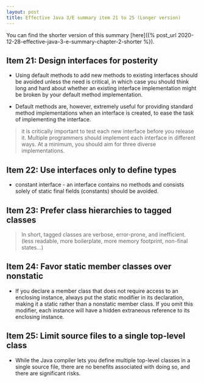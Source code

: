 ```yaml
---
layout: post
title: Effective Java 3/E summary item 21 to 25 (Longer version)
---
```


You can find the shorter version of this summary [here]({% post_url 2020-12-28-effective-java-3-e-summary-chapter-2-shorter %}).

## Item 21: Design interfaces for posterity

* Using default methods to add new methods to existing interfaces should be avoided unless the need is critical, in which case you should think long and hard about whether an existing interface implementation might be broken by your default method implementation.

* Default methods are, however, extremely useful for providing standard method implementations when an interface is created, to ease the task of implementing the interface.

> it is critically important to test each new interface before you release it. Multiple programmers should implement each interface in different ways. At a minimum, you should aim for three diverse implementations.

## Item 22: Use interfaces only to define types

* constant interface - an interface contains no methods and consists solely of static final fields (constants) should be avoided.

## Item 23: Prefer class hierarchies to tagged classes

> In short, tagged classes are verbose, error-prone, and inefficient. (less readable, more boilerplate, more memory footprint, non-final states...)

## Item 24: Favor static member classes over nonstatic

* If you declare a member class that does not require access to an enclosing instance, always put the static modifier in its declaration, making it a static rather than a nonstatic member class. If you omit this modifier, each instance will have a hidden extraneous reference to its enclosing instance.

## Item 25: Limit source files to a single top-level class

* While the Java compiler lets you define multiple top-level classes in a single source file, there are no benefits associated with doing so, and there are significant risks.
